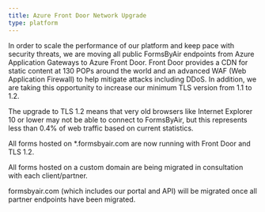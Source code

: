```yaml
---
title: Azure Front Door Network Upgrade
type: platform
---
```


In order to scale the performance of our platform and keep pace with security threats, we are moving all public FormsByAir endpoints from Azure Application Gateways to Azure Front Door. Front Door provides a CDN for static content at 130 POPs around the world and an advanced WAF (Web Application Firewall) to help mitigate attacks including DDoS. In addition, we are taking this opportunity to increase our minimum TLS version from 1.1 to 1.2.

The upgrade to TLS 1.2 means that very old browsers like Internet Explorer 10 or lower may not be able to connect to FormsByAir, but this represents less than 0.4% of web traffic based on current statistics.

All forms hosted on *.formsbyair.com are now running with Front Door and TLS 1.2.

All forms hosted on a custom domain are being migrated in consultation with each client/partner.

formsbyair.com (which includes our portal and API) will be migrated once all partner endpoints have been migrated.